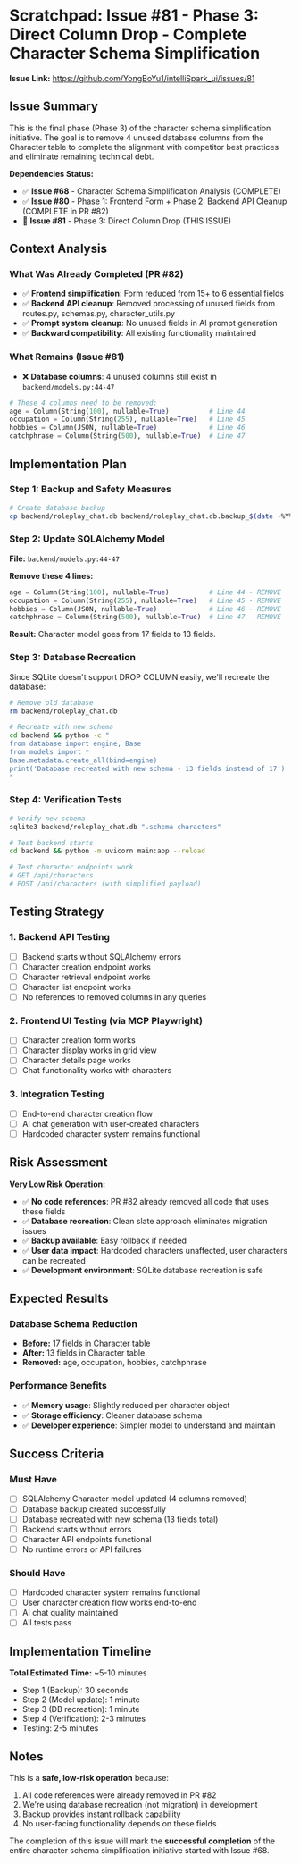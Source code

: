 # Scratchpad: Issue #81 - Phase 3: Direct Column Drop - Complete Character Schema Simplification

**Issue Link:** https://github.com/YongBoYu1/intelliSpark_ui/issues/81

## Issue Summary

This is the final phase (Phase 3) of the character schema simplification initiative. The goal is to remove 4 unused database columns from the Character table to complete the alignment with competitor best practices and eliminate remaining technical debt.

**Dependencies Status:**
- ✅ **Issue #68** - Character Schema Simplification Analysis (COMPLETE)
- ✅ **Issue #80** - Phase 1: Frontend Form + Phase 2: Backend API Cleanup (COMPLETE in PR #82)
- 🎯 **Issue #81** - Phase 3: Direct Column Drop (THIS ISSUE)

## Context Analysis

### What Was Already Completed (PR #82)
- ✅ **Frontend simplification**: Form reduced from 15+ to 6 essential fields
- ✅ **Backend API cleanup**: Removed processing of unused fields from routes.py, schemas.py, character_utils.py
- ✅ **Prompt system cleanup**: No unused fields in AI prompt generation
- ✅ **Backward compatibility**: All existing functionality maintained

### What Remains (Issue #81)
- ❌ **Database columns**: 4 unused columns still exist in `backend/models.py:44-47`

```python
# These 4 columns need to be removed:
age = Column(String(100), nullable=True)          # Line 44
occupation = Column(String(255), nullable=True)   # Line 45  
hobbies = Column(JSON, nullable=True)             # Line 46
catchphrase = Column(String(500), nullable=True)  # Line 47
```

## Implementation Plan

### Step 1: Backup and Safety Measures
```bash
# Create database backup
cp backend/roleplay_chat.db backend/roleplay_chat.db.backup_$(date +%Y%m%d_%H%M%S)
```

### Step 2: Update SQLAlchemy Model
**File:** `backend/models.py:44-47`

**Remove these 4 lines:**
```python
age = Column(String(100), nullable=True)          # Line 44 - REMOVE
occupation = Column(String(255), nullable=True)   # Line 45 - REMOVE  
hobbies = Column(JSON, nullable=True)             # Line 46 - REMOVE
catchphrase = Column(String(500), nullable=True)  # Line 47 - REMOVE
```

**Result:** Character model goes from 17 fields to 13 fields.

### Step 3: Database Recreation
Since SQLite doesn't support DROP COLUMN easily, we'll recreate the database:

```bash
# Remove old database
rm backend/roleplay_chat.db

# Recreate with new schema
cd backend && python -c "
from database import engine, Base
from models import *
Base.metadata.create_all(bind=engine)
print('Database recreated with new schema - 13 fields instead of 17')
"
```

### Step 4: Verification Tests
```bash
# Verify new schema
sqlite3 backend/roleplay_chat.db ".schema characters"

# Test backend starts
cd backend && python -m uvicorn main:app --reload

# Test character endpoints work
# GET /api/characters
# POST /api/characters (with simplified payload)
```

## Testing Strategy

### 1. Backend API Testing
- [ ] Backend starts without SQLAlchemy errors
- [ ] Character creation endpoint works
- [ ] Character retrieval endpoint works
- [ ] Character list endpoint works
- [ ] No references to removed columns in any queries

### 2. Frontend UI Testing (via MCP Playwright)
- [ ] Character creation form works
- [ ] Character display works in grid view
- [ ] Character details page works
- [ ] Chat functionality works with characters

### 3. Integration Testing
- [ ] End-to-end character creation flow
- [ ] AI chat generation with user-created characters
- [ ] Hardcoded character system remains functional

## Risk Assessment

**Very Low Risk Operation:**
- ✅ **No code references**: PR #82 already removed all code that uses these fields
- ✅ **Database recreation**: Clean slate approach eliminates migration issues
- ✅ **Backup available**: Easy rollback if needed
- ✅ **User data impact**: Hardcoded characters unaffected, user characters can be recreated
- ✅ **Development environment**: SQLite database recreation is safe

## Expected Results

### Database Schema Reduction
- **Before:** 17 fields in Character table
- **After:** 13 fields in Character table
- **Removed:** age, occupation, hobbies, catchphrase

### Performance Benefits
- ✅ **Memory usage**: Slightly reduced per character object
- ✅ **Storage efficiency**: Cleaner database schema
- ✅ **Developer experience**: Simpler model to understand and maintain

## Success Criteria

### Must Have
- [ ] SQLAlchemy Character model updated (4 columns removed)
- [ ] Database backup created successfully  
- [ ] Database recreated with new schema (13 fields total)
- [ ] Backend starts without errors
- [ ] Character API endpoints functional
- [ ] No runtime errors or API failures

### Should Have
- [ ] Hardcoded character system remains functional
- [ ] User character creation flow works end-to-end
- [ ] AI chat quality maintained
- [ ] All tests pass

## Implementation Timeline

**Total Estimated Time:** ~5-10 minutes
- Step 1 (Backup): 30 seconds
- Step 2 (Model update): 1 minute
- Step 3 (DB recreation): 1 minute
- Step 4 (Verification): 2-3 minutes
- Testing: 2-5 minutes

## Notes

This is a **safe, low-risk operation** because:
1. All code references were already removed in PR #82
2. We're using database recreation (not migration) in development
3. Backup provides instant rollback capability
4. No user-facing functionality depends on these fields

The completion of this issue will mark the **successful completion** of the entire character schema simplification initiative started with Issue #68.